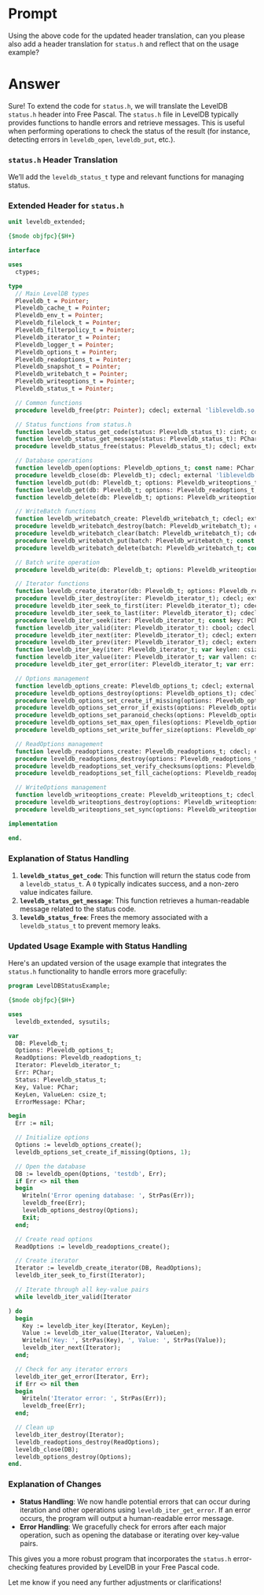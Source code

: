 # Prompt

Using the above code for the updated header translation, can you please also add a header translation for `status.h` and reflect that on the usage example?

# Answer

Sure! To extend the code for `status.h`, we will translate the LevelDB `status.h` header into Free Pascal. The `status.h` file in LevelDB typically provides functions to handle errors and retrieve messages. This is useful when performing operations to check the status of the result (for instance, detecting errors in `leveldb_open`, `leveldb_put`, etc.).

### `status.h` Header Translation

We’ll add the `leveldb_status_t` type and relevant functions for managing status.

### Extended Header for `status.h`

```pascal
unit leveldb_extended;

{$mode objfpc}{$H+}

interface

uses
  ctypes;

type
  // Main LevelDB types
  Pleveldb_t = Pointer;
  Pleveldb_cache_t = Pointer;
  Pleveldb_env_t = Pointer;
  Pleveldb_filelock_t = Pointer;
  Pleveldb_filterpolicy_t = Pointer;
  Pleveldb_iterator_t = Pointer;
  Pleveldb_logger_t = Pointer;
  Pleveldb_options_t = Pointer;
  Pleveldb_readoptions_t = Pointer;
  Pleveldb_snapshot_t = Pointer;
  Pleveldb_writebatch_t = Pointer;
  Pleveldb_writeoptions_t = Pointer;
  Pleveldb_status_t = Pointer;

  // Common functions
  procedure leveldb_free(ptr: Pointer); cdecl; external 'libleveldb.so';

  // Status functions from status.h
  function leveldb_status_get_code(status: Pleveldb_status_t): cint; cdecl; external 'libleveldb.so';
  function leveldb_status_get_message(status: Pleveldb_status_t): PChar; cdecl; external 'libleveldb.so';
  procedure leveldb_status_free(status: Pleveldb_status_t); cdecl; external 'libleveldb.so';

  // Database operations
  function leveldb_open(options: Pleveldb_options_t; const name: PChar; var err: PChar): Pleveldb_t; cdecl; external 'libleveldb.so';
  procedure leveldb_close(db: Pleveldb_t); cdecl; external 'libleveldb.so';
  function leveldb_put(db: Pleveldb_t; options: Pleveldb_writeoptions_t; const key: PChar; keylen: csize_t; const val: PChar; vallen: csize_t; var err: PChar): cint; cdecl; external 'libleveldb.so';
  function leveldb_get(db: Pleveldb_t; options: Pleveldb_readoptions_t; const key: PChar; keylen: csize_t; var vallen: csize_t; var err: PChar): PChar; cdecl; external 'libleveldb.so';
  function leveldb_delete(db: Pleveldb_t; options: Pleveldb_writeoptions_t; const key: PChar; keylen: csize_t; var err: PChar): cint; cdecl; external 'libleveldb.so';

  // WriteBatch functions
  function leveldb_writebatch_create: Pleveldb_writebatch_t; cdecl; external 'libleveldb.so';
  procedure leveldb_writebatch_destroy(batch: Pleveldb_writebatch_t); cdecl; external 'libleveldb.so';
  procedure leveldb_writebatch_clear(batch: Pleveldb_writebatch_t); cdecl; external 'libleveldb.so';
  procedure leveldb_writebatch_put(batch: Pleveldb_writebatch_t; const key: PChar; keylen: csize_t; const val: PChar; vallen: csize_t); cdecl; external 'libleveldb.so';
  procedure leveldb_writebatch_delete(batch: Pleveldb_writebatch_t; const key: PChar; keylen: csize_t); cdecl; external 'libleveldb.so';

  // Batch write operation
  procedure leveldb_write(db: Pleveldb_t; options: Pleveldb_writeoptions_t; batch: Pleveldb_writebatch_t; var err: PChar); cdecl; external 'libleveldb.so';

  // Iterator functions
  function leveldb_create_iterator(db: Pleveldb_t; options: Pleveldb_readoptions_t): Pleveldb_iterator_t; cdecl; external 'libleveldb.so';
  procedure leveldb_iter_destroy(iter: Pleveldb_iterator_t); cdecl; external 'libleveldb.so';
  procedure leveldb_iter_seek_to_first(iter: Pleveldb_iterator_t); cdecl; external 'libleveldb.so';
  procedure leveldb_iter_seek_to_last(iter: Pleveldb_iterator_t); cdecl; external 'libleveldb.so';
  procedure leveldb_iter_seek(iter: Pleveldb_iterator_t; const key: PChar; keylen: csize_t); cdecl; external 'libleveldb.so';
  function leveldb_iter_valid(iter: Pleveldb_iterator_t): cbool; cdecl; external 'libleveldb.so';
  procedure leveldb_iter_next(iter: Pleveldb_iterator_t); cdecl; external 'libleveldb.so';
  procedure leveldb_iter_prev(iter: Pleveldb_iterator_t); cdecl; external 'libleveldb.so';
  function leveldb_iter_key(iter: Pleveldb_iterator_t; var keylen: csize_t): PChar; cdecl; external 'libleveldb.so';
  function leveldb_iter_value(iter: Pleveldb_iterator_t; var vallen: csize_t): PChar; cdecl; external 'libleveldb.so';
  procedure leveldb_iter_get_error(iter: Pleveldb_iterator_t; var err: PChar); cdecl; external 'libleveldb.so';

  // Options management
  function leveldb_options_create: Pleveldb_options_t; cdecl; external 'libleveldb.so';
  procedure leveldb_options_destroy(options: Pleveldb_options_t); cdecl; external 'libleveldb.so';
  procedure leveldb_options_set_create_if_missing(options: Pleveldb_options_t; val: cbool); cdecl; external 'libleveldb.so';
  procedure leveldb_options_set_error_if_exists(options: Pleveldb_options_t; val: cbool); cdecl; external 'libleveldb.so';
  procedure leveldb_options_set_paranoid_checks(options: Pleveldb_options_t; val: cbool); cdecl; external 'libleveldb.so';
  procedure leveldb_options_set_max_open_files(options: Pleveldb_options_t; n: cint); cdecl; external 'libleveldb.so';
  procedure leveldb_options_set_write_buffer_size(options: Pleveldb_options_t; size: cint); cdecl; external 'libleveldb.so';

  // ReadOptions management
  function leveldb_readoptions_create: Pleveldb_readoptions_t; cdecl; external 'libleveldb.so';
  procedure leveldb_readoptions_destroy(options: Pleveldb_readoptions_t); cdecl; external 'libleveldb.so';
  procedure leveldb_readoptions_set_verify_checksums(options: Pleveldb_readoptions_t; val: cbool); cdecl; external 'libleveldb.so';
  procedure leveldb_readoptions_set_fill_cache(options: Pleveldb_readoptions_t; val: cbool); cdecl; external 'libleveldb.so';

  // WriteOptions management
  function leveldb_writeoptions_create: Pleveldb_writeoptions_t; cdecl; external 'libleveldb.so';
  procedure leveldb_writeoptions_destroy(options: Pleveldb_writeoptions_t); cdecl; external 'libleveldb.so';
  procedure leveldb_writeoptions_set_sync(options: Pleveldb_writeoptions_t; val: cbool); cdecl; external 'libleveldb.so';

implementation

end.
```

### Explanation of Status Handling

1. **`leveldb_status_get_code`**: This function will return the status code from a `leveldb_status_t`. A `0` typically indicates success, and a non-zero value indicates failure.
2. **`leveldb_status_get_message`**: This function retrieves a human-readable message related to the status code.
3. **`leveldb_status_free`**: Frees the memory associated with a `leveldb_status_t` to prevent memory leaks.

### Updated Usage Example with Status Handling

Here's an updated version of the usage example that integrates the `status.h` functionality to handle errors more gracefully:

```pascal
program LevelDBStatusExample;

{$mode objfpc}{$H+}

uses
  leveldb_extended, sysutils;

var
  DB: Pleveldb_t;
  Options: Pleveldb_options_t;
  ReadOptions: Pleveldb_readoptions_t;
  Iterator: Pleveldb_iterator_t;
  Err: PChar;
  Status: Pleveldb_status_t;
  Key, Value: PChar;
  KeyLen, ValueLen: csize_t;
  ErrorMessage: PChar;

begin
  Err := nil;

  // Initialize options
  Options := leveldb_options_create();
  leveldb_options_set_create_if_missing(Options, 1);

  // Open the database
  DB := leveldb_open(Options, 'testdb', Err);
  if Err <> nil then
  begin
    Writeln('Error opening database: ', StrPas(Err));
    leveldb_free(Err);
    leveldb_options_destroy(Options);
    Exit;
  end;

  // Create read options
  ReadOptions := leveldb_readoptions_create();

  // Create iterator
  Iterator := leveldb_create_iterator(DB, ReadOptions);
  leveldb_iter_seek_to_first(Iterator);

  // Iterate through all key-value pairs
  while leveldb_iter_valid(Iterator

) do
  begin
    Key := leveldb_iter_key(Iterator, KeyLen);
    Value := leveldb_iter_value(Iterator, ValueLen);
    Writeln('Key: ', StrPas(Key), ', Value: ', StrPas(Value));
    leveldb_iter_next(Iterator);
  end;

  // Check for any iterator errors
  leveldb_iter_get_error(Iterator, Err);
  if Err <> nil then
  begin
    Writeln('Iterator error: ', StrPas(Err));
    leveldb_free(Err);
  end;

  // Clean up
  leveldb_iter_destroy(Iterator);
  leveldb_readoptions_destroy(ReadOptions);
  leveldb_close(DB);
  leveldb_options_destroy(Options);
end.
```

### Explanation of Changes

- **Status Handling**: We now handle potential errors that can occur during iteration and other operations using `leveldb_iter_get_error`. If an error occurs, the program will output a human-readable error message.
- **Error Handling**: We gracefully check for errors after each major operation, such as opening the database or iterating over key-value pairs.

This gives you a more robust program that incorporates the `status.h` error-checking features provided by LevelDB in your Free Pascal code.

Let me know if you need any further adjustments or clarifications!
